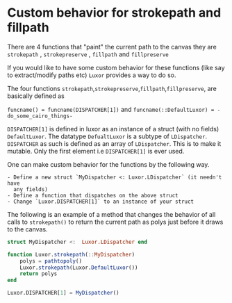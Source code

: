 # Custom behavior for strokepath and fillpath 

There are 4 functions that "paint" the current path to the canvas
they are `strokepath` , `strokepreserve` , `fillpath` and `fillpreserve`

If you would like to have some custom behavior for these functions  (like say
to extract/modify paths etc) `Luxor` provides a way to do so.

The four functions `strokepath`,`strokepreserve`,`fillpath`,`fillpreserve`, are
basically defined as 

`funcname() = funcname(DISPATCHER[1])`
and 
`funcname(::DefaultLuxor) = -do_some_cairo_things-`

`DISPATCHER[1]` is defined in luxor as an instance of a struct (with no fields)
`DefaultLuxor`. The datatype `DefualtLuxor` is a subtype of `LDispatcher`.
`DISPATCHER` as such is defined as an array of `LDispatcher`. This is to make
it mutable. Only the first element i.e `DISPATCHER[1]` is ever used. 

One can make custom behavior for the functions by the following way.

	- Define a new struct `MyDispatcher <: Luxor.LDispatcher` (it needn't have
	  any fields)
	- Define a function that dispatches on the above struct
	- Change `Luxor.DISPATCHER[1]` to an instance of your struct 


The following is an example of a method that changes the behavior of all calls to
`strokepath()` to return the current path as polys just before it draws to the
canvas.

```julia
struct MyDispatcher <:  Luxor.LDispatcher end

function Luxor.strokepath(::MyDispatcher)
	polys = pathtopoly()
	Luxor.strokepath(Luxor.DefaultLuxor())
	return polys
end

Luxor.DISPATCHER[1] = MyDispatcher()
```
